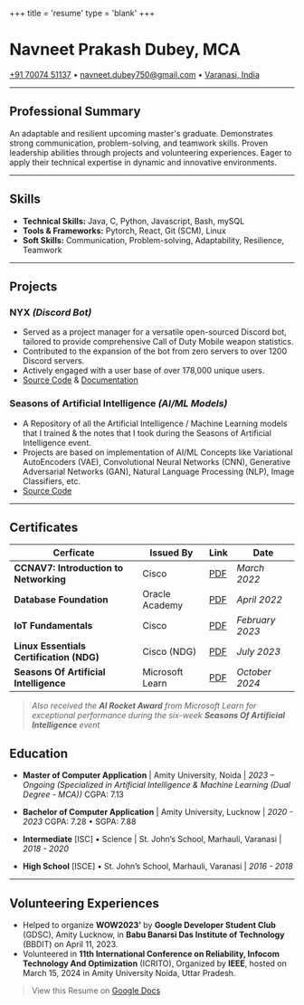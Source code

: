 +++
title = 'resume'
type = 'blank'
+++
# Navneet Prakash Dubey, MCA

[\+91 70074 51137](tel:+917007451137) • [navneet.dubey750@gmail.com](mailto:navneet.dubey750@gmail.com) • [Varanasi, India](https://maps.app.goo.gl/gGL9Yv4GiJxysCSw7)

---

## Professional Summary

An adaptable and resilient upcoming master's graduate. Demonstrates strong communication, problem-solving, and teamwork skills. Proven leadership abilities through projects and volunteering experiences. Eager to apply their technical expertise in dynamic and innovative environments.  

---

## Skills

* **Technical Skills:** Java, C, Python, Javascript, Bash, mySQL  
* **Tools & Frameworks:** Pytorch, React, Git (SCM), Linux  
* **Soft Skills:** Communication, Problem-solving, Adaptability, Resilience, Teamwork

---

## Projects

### NYX *(Discord Bot)*

* Served as a project manager for a versatile open-sourced Discord bot, tailored to provide comprehensive Call of Duty Mobile weapon statistics.  
* Contributed to the expansion of the bot from zero servers to over 1200 Discord servers.  
* Actively engaged with a user base of over 178,000 unique users.  
* [Source Code](https://github.com/ThunderE75/nyx-master) & [Documentation](https://thunder75.gitbook.io/nyx/)

### Seasons of Artificial Intelligence *(AI/ML Models)*

* A Repository of all the Artificial Intelligence / Machine Learning models that I trained & the notes that I took during the Seasons of Artificial Intelligence event.  
* Projects are based on implementation of AI/ML Concepts like Variational AutoEncoders (VAE), Convolutional Neural Networks (CNN), Generative Adversarial Networks (GAN), Natural Language Processing (NLP), Image Classifiers, etc.  
* [Source Code](https://github.com/ThunderE75/Seasons-of-AI) 

---

## Certificates

| Cerficate | Issued By | Link | Date |
| -------------------- | ------------------------------------------ |---------- |---------- |
| **CCNAV7: Introduction to Networking** | Cisco | [PDF](https://drive.google.com/file/d/15g8Eq-27W388c-7wIzlsVg3uuyG3_mIZ/view?usp=share_link) | *March 2022* |
| **Database Foundation** | Oracle Academy | [PDF](https://drive.google.com/file/d/1iIHKU12RxVcSbMeJFLbD6KR75X5G8NH0/view?usp=share_link) | *April 2022* |
| **IoT Fundamentals** | Cisco | [PDF](https://drive.google.com/file/d/1Kd_YyqhZi4F59p-KO5UxS69Phx0yEaRH/view?usp=sharing) | *February 2023*   |
| **Linux Essentials Certification (NDG)** | Cisco (NDG) | [PDF](https://drive.google.com/file/d/1yNYXPtxlhj3rOC-3vS-f4M7a61fsV0_G/view?pli=1) | *July 2023*  |
| **Seasons Of Artificial Intelligence** | Microsoft Learn | [PDF](https://drive.google.com/file/d/1WyQHx0-U0jYy6MGH2rcMIC-QulOijRNY/view?usp=sharing) | *October 2024* |
> *Also received the **AI Rocket Award** from Microsoft Learn for exceptional performance during the six-week **Seasons Of Artificial Intelligence** event*  

## Education

* **Master of Computer Application** | Amity University, Noida | *2023 – Ongoing*
  *(Specialized in Artificial Intelligence & Machine Learning (Dual Degree \- MCA))*
    CGPA: 7.13
* **Bachelor of Computer Application** | Amity University, Lucknow | *2020 \- 2023*
    CGPA: 7.28  •  SGPA: 7.88

* **Intermediate** \[ISC\] • Science | St. John’s School, Marhauli, Varanasi | *2018 \- 2020*  
* **High School**  \[ISCE\] • St. John’s School, Marhauli, Varanasi | *2016 \- 2018*

---

## Volunteering Experiences

* Helped to organize **WOW2023’** by **Google Developer Student Club** (GDSC), Amity Lucknow, in **Babu Banarsi Das Institute of Technology** (BBDIT) on April 11, 2023\.  
* Volunteered in **11th International Conference on Reliability, Infocom Technology And Optimization** (ICRITO), Organized by **IEEE**, hosted on March 15, 2024 in Amity University Noida, Uttar Pradesh.



> View this Resume on [Google Docs](https://docs.google.com/document/d/1OcYeL7mQ3JaBc9r9kcoimTOJNUtiS2rEOb3KAE4tUrI/edit?usp=sharing)